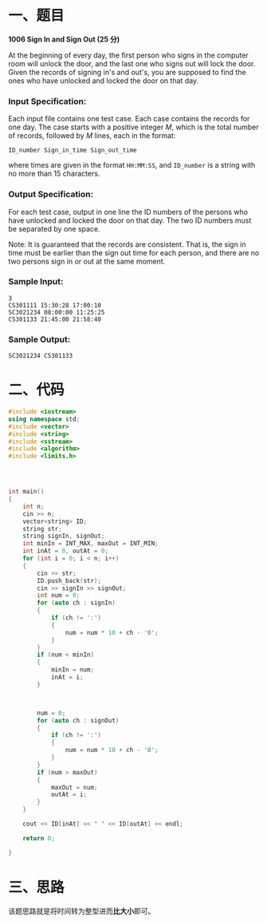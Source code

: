 # 一、题目

**1006 Sign In and Sign Out (25 分)**

At the beginning of every day, the first person who signs in the computer room will unlock the door, and the last one who signs out will lock the door. Given the records of signing in's and out's, you are supposed to find the ones who have unlocked and locked the door on that day.

### Input Specification:

Each input file contains one test case. Each case contains the records for one day. The case starts with a positive integer *M*, which is the total number of records, followed by *M* lines, each in the format:

```
ID_number Sign_in_time Sign_out_time
```

where times are given in the format `HH:MM:SS`, and `ID_number` is a string with no more than 15 characters.

### Output Specification:

For each test case, output in one line the ID numbers of the persons who have unlocked and locked the door on that day. The two ID numbers must be separated by one space.

Note: It is guaranteed that the records are consistent. That is, the sign in time must be earlier than the sign out time for each person, and there are no two persons sign in or out at the same moment.

### Sample Input:

```in
3
CS301111 15:30:28 17:00:10
SC3021234 08:00:00 11:25:25
CS301133 21:45:00 21:58:40
```

### Sample Output:

```out
SC3021234 CS301133
```

# 二、代码

```C++
#include <iostream>
using namespace std;
#include <vector>
#include <string>
#include <sstream>
#include <algorithm>
#include <limits.h>




int main()
{
    int n;
    cin >> n;
    vector<string> ID;
    string str;
    string signIn, signOut;
    int minIn = INT_MAX, maxOut = INT_MIN;
    int inAt = 0, outAt = 0;
    for (int i = 0; i < n; i++)
    {
        cin >> str;
        ID.push_back(str);
        cin >> signIn >> signOut;
        int num = 0;
        for (auto ch : signIn)
        {
            if (ch != ':')
            {
                num = num * 10 + ch - '0';
            }
        }
        if (num < minIn)
        {
            minIn = num;
            inAt = i;
        }



        num = 0;
        for (auto ch : signOut)
        {
            if (ch != ':')
            {
                num = num * 10 + ch - '0';
            }
        }
        if (num > maxOut)
        {
            maxOut = num;
            outAt = i;
        }
    }

    cout << ID[inAt] << " " << ID[outAt] << endl;

    return 0;

}

```



# 三、思路

该题思路就是将时间转为整型进而**比大小**即可。